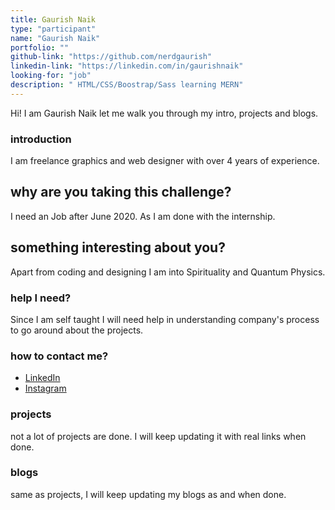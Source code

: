 ```yaml
---
title: Gaurish Naik
type: "participant"
name: "Gaurish Naik"
portfolio: ""
github-link: "https://github.com/nerdgaurish"
linkedin-link: "https://linkedin.com/in/gaurishnaik"
looking-for: "job"
description: " HTML/CSS/Boostrap/Sass learning MERN"
---
```


Hi! I am Gaurish Naik let me walk you through my intro, projects and blogs.

### introduction

I am freelance graphics and web designer with over 4 years of experience.

## why are you taking this challenge?

I need an Job after June 2020.
As I am done with the internship.

## something interesting about you?

Apart from coding and designing I am into Spirituality and Quantum Physics.

### help I need?

Since I am self taught I will need help in understanding company's process to go around about the projects.

### how to contact me?

- [LinkedIn](https://www.linkedin.com/in/gaurishnaik/)
- [Instagram](https://www.instagram.com/gaurishxjfk/)

### projects

not a lot of projects are done. I will keep updating it with real links when done.



### blogs

same as projects, I will keep updating my blogs as and when done.


